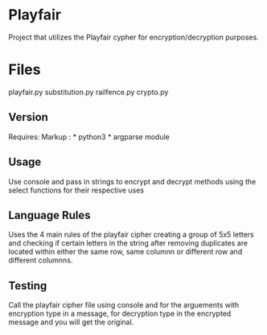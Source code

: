 # Playfair
Project that utilizes the Playfair cypher for encryption/decryption purposes.

# Files
playfair.py 
substitution.py
railfence.py
crypto.py


## Version
Requires:
 Markup : * python3
          * argparse module

## Usage
Use console and pass in strings to encrypt and decrypt methods using the select functions for their respective uses

## Language Rules 
Uses the 4 main rules of the playfair cipher creating a group of 5x5 letters and checking if certain letters in the string after removing duplicates are located within either the same row, same columnn or different row and different columnns.

## Testing 
Call the playfair cipher file using console and for the arguements with encryption type in a message,
for decryption type in the encrypted message and you will get the original.
